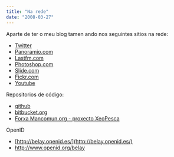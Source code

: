 ```yaml
---
title: "Na rede"
date: "2008-03-27"
---
```


Aparte de ter o meu blog tamen ando nos seguintes sitios na rede:

- [Twitter](https://twitter.com/belay)
- [Panoramio.com](http://www.panoramio.com/user/1300639)
- [Lastfm.com](http://www.lastfm.es/user/pbelay/)
- [Photoshop.com](http://belay.photoshop.com)
- [Slide.com](http://pbelay.slide.com/)
- [Fickr.com](http://www.flickr.com/photos/pbelay/)
- [Youtube](http://es.youtube.com/user/yalebo)

Repositorios de código:

- [github](https://github.com/pbelay)
- [bitbucket.org](https://bitbucket.org/pbelay)
- [Forxa Mancomun.org - proxecto XeoPesca](https://forxa.mancomun.org/projects/xeopesca/) 

OpenID

- [http://belay.openid.es/](http://belay.openid.es/)
- http://www.openid.org/belay
